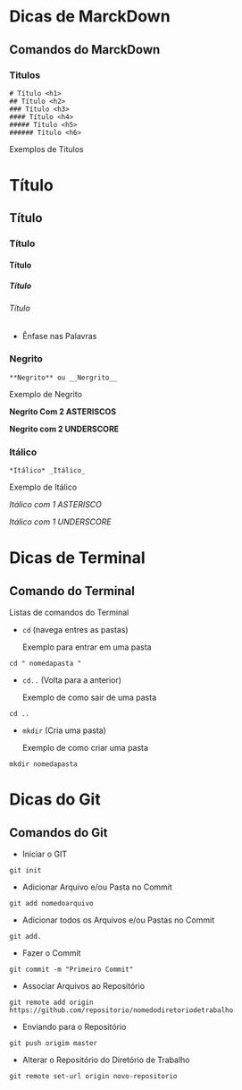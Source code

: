 # Dicas de MarckDown

## Comandos do MarckDown

### Titulos

```
# Título <h1>
## Título <h2>
### Título <h3>
#### Título <h4>
##### Título <h5>
###### Título <h6>
```

Exemplos de Titulos

# Título

## Título

### Título

#### Título

##### Título

###### Título

- Ênfase nas Palavras

### Negrito

```
**Negrito** ou __Nergrito__
```

Exemplo de Negrito

**Negrito Com 2 ASTERISCOS**

**Negrito com 2 UNDERSCORE**

### Itálico

```
*Itálico* _Itálico_
```

Exemplo de Itálico

_Itálico com 1 ASTERISCO_

_Itálico com 1 UNDERSCORE_

# Dicas de Terminal

## Comando do Terminal

Listas de comandos do Terminal

- `cd` (navega entres as pastas)

  Exemplo para entrar em uma pasta

```
cd " nomedapasta "
```

- `cd..` (Volta para a anterior)

  Exemplo de como sair de uma pasta

```
cd ..
```

- `mkdir` (Cria uma pasta)

  Exemplo de como criar uma pasta

```
mkdir nomedapasta
```

# Dicas do Git

## Comandos do Git

- Iniciar o GIT

```
git init
```

- Adicionar Arquivo e/ou Pasta no Commit

```
git add nomedoarquivo
```

- Adicionar todos os Arquivos e/ou Pastas no Commit

```
git add.
```

- Fazer o Commit

```
git commit -m "Primeiro Commit"
```

- Associar Arquivos ao Repositório

```
git remote add origin https://github.com/repositorio/nomedodiretoriodetrabalho
```

- Enviando para o Repositório

```
git push origim master
```

- Alterar o Repositório do Diretório de Trabalho

```
git remote set-url origin novo-repositorio
```
